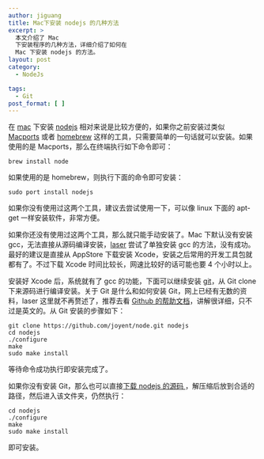 ```yaml
---
author: jiguang
title: Mac下安装 nodejs 的几种方法
excerpt: >
  本文介绍了 Mac
  下安装程序的几种方法，详细介绍了如何在
  Mac 下安装 nodejs 的方法。
layout: post
category:
  - NodeJs

tags:
  - Git
post_format: [ ]
---
```

在 [mac][1] 下安装 [nodejs][2] 相对来说是比较方便的，如果你之前安装过类似 [Macports][3] 或者 [homebrew][4] 这样的工具，只需要简单的一句话就可以安装。如果使用的是 Macports，那么在终端执行如下命令即可：

    brew install node

如果使用的是 homebrew，则执行下面的命令即可安装：

    sudo port install nodejs

如果你没有使用过这两个工具，建议去尝试使用一下，可以像 linux 下面的 apt-get 一样安装软件，非常方便。

如果你还没有使用过这两个工具，那么就只能手动安装了。Mac 下默认没有安装 gcc，无法直接从源码编译安装，[laser][5] 尝试了单独安装 gcc 的方法，没有成功。最好的建议是直接从 AppStore 下载安装 Xcode，安装之后常用的开发工具包就都有了。不过下载 Xcode 时间比较长，网速比较好的话可能也要 4 个小时以上。

安装好 Xcode 后，系统就有了 gcc 的功能，下面可以继续安装 [git][6]，从 Git clone 下来源码进行编译安装。关于 Git 是什么和如何安装 Git，网上已经有无数的资料，laser 这里就不再赘述了，推荐去看 [Github 的帮助文档][7]，讲解很详细，只不过是英文的。从 Git 安装的步骤如下：

    git clone https://github.com/joyent/node.git nodejs
    cd nodejs
    ./configure
    make
    sudo make install

等待命令成功执行即安装完成了。

如果你没有安装 Git，那么也可以直接[下载 nodejs 的源码 ][8]，解压缩后放到合适的路径，然后进入该文件夹，仍然执行：

    cd nodejs
    ./configure
    make
    sudo make install

即可安装。

 [1]: http://jiguang.github.com/index.php/tag/mac/ "mac"
 [2]: http://jiguang.github.com/index.php/tag/nodejs-2/ "nodejs"
 [3]: http://www.macports.org/install.php
 [4]: http://mxcl.github.com/homebrew/
 [5]: http://jiguang.github.com "姬光"
 [6]: http://jiguang.github.com/index.php/tag/git/ "git"
 [7]: http://help.github.com/win-set-up-git/
 [8]: http://nodejs.org/#download